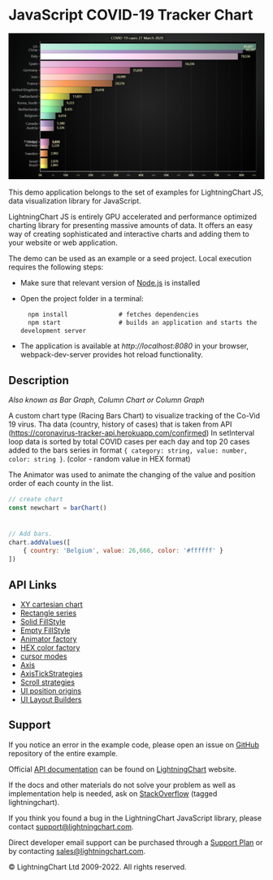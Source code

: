 # JavaScript COVID-19 Tracker Chart

![JavaScript COVID-19 Tracker Chart](racingBars-darkGold.png)

This demo application belongs to the set of examples for LightningChart JS, data visualization library for JavaScript.

LightningChart JS is entirely GPU accelerated and performance optimized charting library for presenting massive amounts of data. It offers an easy way of creating sophisticated and interactive charts and adding them to your website or web application.

The demo can be used as an example or a seed project. Local execution requires the following steps:

-   Make sure that relevant version of [Node.js](https://nodejs.org/en/download/) is installed
-   Open the project folder in a terminal:

          npm install              # fetches dependencies
          npm start                # builds an application and starts the development server

-   The application is available at _http://localhost:8080_ in your browser, webpack-dev-server provides hot reload functionality.


## Description

_Also known as Bar Graph, Column Chart or Column Graph_

A custom chart type (Racing Bars Chart) to visualize tracking of the Co-Vid 19 virus.
Tha data (country, history of cases) that is taken from API (https://coronavirus-tracker-api.herokuapp.com/confirmed)
In setInterval loop data is sorted by total COVID cases per each day and top 20 cases added to
the bars series in format `{ category: string, value: number, color: string }`. (color - random value in HEX format)

The Animator was used to animate the changing of the value and position order of each county in the list.

```javascript
// create chart
const newchart = barChart()


// Add bars.
chart.addValues([
    { country: 'Belgium', value: 26,666, color: '#ffffff' }
])
```


## API Links

* [XY cartesian chart]
* [Rectangle series]
* [Solid FillStyle]
* [Empty FillStyle]
* [Animator factory]
* [HEX color factory]
* [cursor modes]
* [Axis]
* [AxisTickStrategies]
* [Scroll strategies]
* [UI position origins]
* [UI Layout Builders]


## Support

If you notice an error in the example code, please open an issue on [GitHub][0] repository of the entire example.

Official [API documentation][1] can be found on [LightningChart][2] website.

If the docs and other materials do not solve your problem as well as implementation help is needed, ask on [StackOverflow][3] (tagged lightningchart).

If you think you found a bug in the LightningChart JavaScript library, please contact support@lightningchart.com.

Direct developer email support can be purchased through a [Support Plan][4] or by contacting sales@lightningchart.com.

[0]: https://github.com/Arction/
[1]: https://lightningchart.com/lightningchart-js-api-documentation/
[2]: https://lightningchart.com
[3]: https://stackoverflow.com/questions/tagged/lightningchart
[4]: https://lightningchart.com/support-services/

© LightningChart Ltd 2009-2022. All rights reserved.


[XY cartesian chart]: https://lightningchart.com/lightningchart-js-api-documentation/v4.1.0/classes/ChartXY.html
[Rectangle series]: https://lightningchart.com/lightningchart-js-api-documentation/v4.1.0/classes/RectangleSeries.html
[Solid FillStyle]: https://lightningchart.com/lightningchart-js-api-documentation/v4.1.0/classes/SolidFill.html
[Empty FillStyle]: https://lightningchart.com/lightningchart-js-api-documentation/v4.1.0/variables/emptyFill-1.html
[Animator factory]: https://lightningchart.com/lightningchart-js-api-documentation/v4.1.0/Animator.html
[HEX color factory]: https://lightningchart.com/lightningchart-js-api-documentation/v4.1.0/functions/ColorHEX.html
[cursor modes]: https://lightningchart.com/lightningchart-js-api-documentation/v4.1.0/enums/AutoCursorModes.html
[Axis]: https://lightningchart.com/lightningchart-js-api-documentation/v4.1.0/classes/Axis.html
[AxisTickStrategies]: https://lightningchart.com/lightningchart-js-api-documentation/v4.1.0/variables/AxisTickStrategies.html
[Scroll strategies]: https://lightningchart.com/lightningchart-js-api-documentation/v4.1.0/variables/AxisScrollStrategies.html
[UI position origins]: https://lightningchart.com/lightningchart-js-api-documentation/v4.1.0/variables/UIOrigins.html
[UI Layout Builders]: https://lightningchart.com/lightningchart-js-api-documentation/v4.1.0/variables/UILayoutBuilders.html

